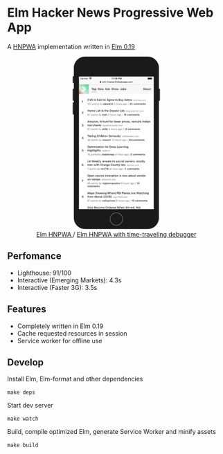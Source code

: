 # Elm Hacker News Progressive Web App
A [HNPWA](https://hnpwa.com) implementation written in [Elm 0.19](http://elm-lang.org)

<p align="center">
    <a href="https://elm-hnpwa.firebaseapp.com" rel="noopener" target="_blank">
        <img alt="Site screenshot" src="elm-mobile.png" height="400">
    <br>
        Elm HNPWA
    </a> /
    <a href="https://elm-hnpwa-debug.firebaseapp.com/" rel="noopener" target="_blank">
        Elm HNPWA with time-traveling debugger
    </a>
</p>

## Perfomance
- Lighthouse: 91/100
- Interactive (Emerging Markets): 4.3s
- Interactive (Faster 3G): 3.5s

## Features
- Completely written in Elm 0.19
- Cache requested resources in session
- Service worker for offline use

## Develop
Install Elm, Elm-format and other dependencies
```
make deps
```
Start dev server 
```
make watch
```
Build, compile optimized Elm, generate Service Worker and minify assets
```
make build
```
